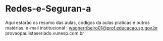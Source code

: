 # Redes-e-Seguran-a
Aqui estarão os resumo das aulas, códigos da aulas praticas e outros matérias. 
e-mail institucional : wagnerribeiro01@prof.educacao.sp.gov.br
provaopaulistaseriado.vunesp.com.br   
